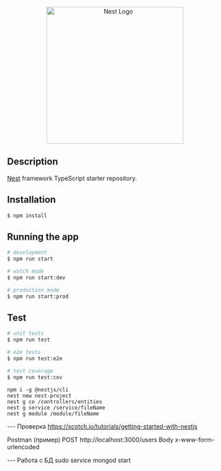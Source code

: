 <p align="center">
  <a href="http://nestjs.com/" target="blank"><img src="https://nestjs.com/img/logo_text.svg" width="320" alt="Nest Logo" /></a>
</p>

[travis-image]: https://api.travis-ci.org/nestjs/nest.svg?branch=master
[travis-url]: https://travis-ci.org/nestjs/nest


## Description

[Nest](https://github.com/nestjs/nest) framework TypeScript starter repository.

## Installation

```bash
$ npm install
```

## Running the app

```bash
# development
$ npm run start

# watch mode
$ npm run start:dev

# production mode
$ npm run start:prod
```

## Test

```bash
# unit tests
$ npm run test

# e2e tests
$ npm run test:e2e

# test coverage
$ npm run test:cov
```

`npm i -g @nestjs/cli`  
`nest new nest-project`  
`nest g co /controllers/entities`  
`nest g service /service/fileName`  
`nest g module /module/fileName` 

--- Проверка
https://scotch.io/tutorials/getting-started-with-nestjs

Postman (пример)
POST http://localhost:3000/users
Body x-www-form-urlencoded

--- Работа с БД
sudo service mongod start

 
